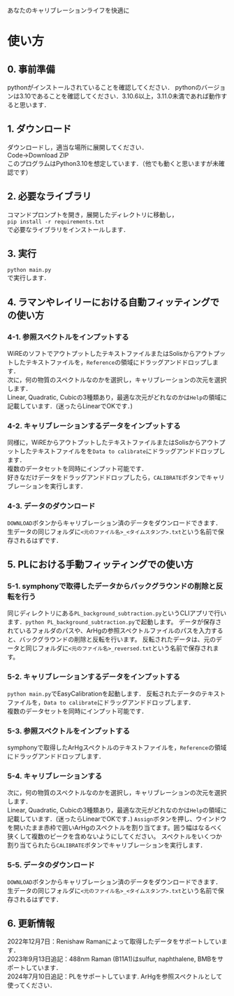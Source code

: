 あなたのキャリブレーションライフを快適に

# 使い方
## 0. 事前準備
pythonがインストールされていることを確認してください．
pythonのバージョンは3.10であることを確認してください．3.10.6以上，3.11.0未満であれば動作すると思います．
## 1. ダウンロード
ダウンロードし，適当な場所に展開してください．  
Code->Download ZIP  
このプログラムはPython3.10を想定しています．（他でも動くと思いますが未確認です）
## 2. 必要なライブラリ
コマンドプロンプトを開き，展開したディレクトリに移動し，  
`pip install -r requirements.txt`  
で必要なライブラリをインストールします．
## 3. 実行
`python main.py`  
で実行します．
## 4. ラマンやレイリーにおける自動フィッティングでの使い方
### 4-1. 参照スペクトルをインプットする
WiREのソフトでアウトプットしたテキストファイルまたはSolisからアウトプットしたテキストファイルを，`Reference`の領域にドラッグアンドドロップします．  
次に，何の物質のスペクトルなのかを選択し，キャリブレーションの次元を選択します．  
Linear, Quadratic, Cubicの3種類あり，最適な次元がどれなのかは`Help`の領域に記載しています．(迷ったらLinearでOKです．)
### 4-2. キャリブレーションするデータをインプットする
同様に，WiREからアウトプットしたテキストファイルまたはSolisからアウトプットしたテキストファイルをを`Data to calibrate`にドラッグアンドドロップします．  
複数のデータセットを同時にインプット可能です．  
好きなだけデータをドラッグアンドドロップしたら，`CALIBRATE`ボタンでキャリブレーションを実行します．
### 4-3. データのダウンロード
`DOWNLOAD`ボタンからキャリブレーション済のデータをダウンロードできます．  
生データの同じフォルダに`<元のファイル名>_<タイムスタンプ>.txt`という名前で保存されるはずです．
## 5. PLにおける手動フィッティングでの使い方
### 5-1. symphonyで取得したデータからバックグラウンドの削除と反転を行う
同じディレクトリにある`PL_background_subtraction.py`というCLIアプリで行います．`python PL_background_subtraction.py`で起動します。
データが保存されているフォルダのパスや、ArHgの参照スペクトルファイルのパスを入力すると、バックグラウンドの削除と反転を行います。
反転されたデータは、元のデータと同じフォルダに`<元のファイル名>_reversed.txt`という名前で保存されます。
### 5-2. キャリブレーションするデータをインプットする
`python main.py`でEasyCalibrationを起動します．
反転されたデータのテキストファイルを，`Data to calibrate`にドラッグアンドドロップします．  
複数のデータセットを同時にインプット可能です．
### 5-3. 参照スペクトルをインプットする
symphonyで取得したArHgスペクトルのテキストファイルを，`Reference`の領域にドラッグアンドドロップします．  
### 5-4. キャリブレーションする
次に，何の物質のスペクトルなのかを選択し，キャリブレーションの次元を選択します．  
Linear, Quadratic, Cubicの3種類あり，最適な次元がどれなのかは`Help`の領域に記載しています．(迷ったらLinearでOKです．)
`Assign`ボタンを押し、ウインドウを開いたまま赤枠で囲いArHgのスペクトルを割り当てます。囲う幅はなるべく狭くして複数のピークを含めないようにしてください。
スペクトルをいくつか割り当てられたら`CALIBRATE`ボタンでキャリブレーションを実行します．
### 5-5. データのダウンロード
`DOWNLOAD`ボタンからキャリブレーション済のデータをダウンロードできます．  
生データの同じフォルダに`<元のファイル名>_<タイムスタンプ>.txt`という名前で保存されるはずです．
## 6. 更新情報
2022年12月7日：Renishaw Ramanによって取得したデータをサポートしています．\
2023年9月13日追記：488nm Raman (B11A1)はsulfur, naphthalene, BMBをサポートしています．\
2024年7月10日追記：PLをサポートしています. ArHgを参照スペクトルとして使ってください．
